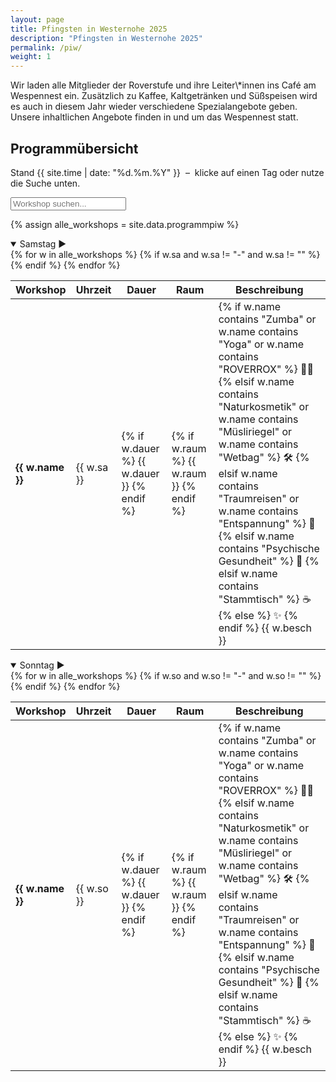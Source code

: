 ```yaml
---
layout: page
title: Pfingsten in Westernohe 2025
description: "Pfingsten in Westernohe 2025"
permalink: /piw/
weight: 1
---
```


<div class="alert alert-warning mb-5" role="alert">
  <p class="lead mb-0">
    Wir laden alle Mitglieder der Roverstufe und ihre Leiter\*innen ins Café am Wespennest ein. 
    Zusätzlich zu Kaffee, Kaltgetränken und Süßspeisen wird es auch in diesem Jahr wieder verschiedene Spezialangebote geben. 
    Unsere inhaltlichen Angebote finden in und um das Wespennest statt.
  </p>
</div>

<div class="container my-5">

<h2 class="text-center mb-4">Programm­übersicht</h2>
<p class="lead text-center">
  Stand {{ site.time | date: "%d.%m.%Y" }} &nbsp;–&nbsp;
  klicke auf einen Tag oder nutze die Suche unten.
</p>

<!-- Suchfeld + Reset-Button -->
<div class="my-4 text-center position-relative">
  <input id="workshopSearch" type="text" class="form-control w-50 mx-auto" placeholder="Workshop suchen...">
  <button id="resetSearch" type="button" class="reset-button position-absolute" style="top: 50%; right: 25%; transform: translateY(-50%); display: none;" aria-label="Reset">❌</button>
</div>
<div id="searchResults" class="list-group my-4" style="display: none;"></div>

{% assign alle_workshops = site.data.programmpiw %}

<!-- Samstag -->
<details class="mb-4" open>
  <summary class="h4 fw-bold cursor-pointer py-2 d-flex justify-content-between align-items-center">
    <span>Samstag</span>
    <span class="chevron-icon">▶️</span>
  </summary>

  <div class="table-responsive mt-3">
    <table class="table table-striped table-hover table-borderless">
      <thead>
        <tr>
          <th>Workshop</th>
          <th>Uhrzeit</th>
          <th>Dauer</th>
          <th>Raum</th>
          <th>Beschreibung</th>
        </tr>
      </thead>
      <tbody>
      {% for w in alle_workshops %}
        {% if w.sa and w.sa != "-" and w.sa != "" %}
        <tr class="d-block d-md-table-row border">
          <td data-label="Workshop"><strong>{{ w.name }}</strong></td>
          <td data-label="Uhrzeit">{{ w.sa }}</td>
          <td data-label="Dauer">
            {% if w.dauer %}
              <span class="badge bg-primary">{{ w.dauer }}</span>
            {% endif %}
          </td>
          <td data-label="Raum">
            {% if w.raum %}
              <span class="badge bg-secondary">{{ w.raum }}</span>
            {% endif %}
          </td>
          <td class="text-wrap" data-label="Beschreibung">
            {% if w.name contains "Zumba" or w.name contains "Yoga" or w.name contains "ROVERROX" %}
              <span class="emoji">🏃‍♂️</span>
            {% elsif w.name contains "Naturkosmetik" or w.name contains "Müsliriegel" or w.name contains "Wetbag" %}
              <span class="emoji">🛠️</span>
            {% elsif w.name contains "Traumreisen" or w.name contains "Entspannung" %}
              <span class="emoji">🌙</span>
            {% elsif w.name contains "Psychische Gesundheit" %}
              <span class="emoji">🧠</span>
            {% elsif w.name contains "Stammtisch" %}
              <span class="emoji">☕</span>
            {% else %}
              <span class="emoji">✨</span>
            {% endif %}
            {{ w.besch }}
          </td>
        </tr>
        {% endif %}
      {% endfor %}
      </tbody>
    </table>
  </div>
</details>

<!-- Sonntag -->
<details open>
  <summary class="h4 fw-bold cursor-pointer py-2 d-flex justify-content-between align-items-center">
    <span>Sonntag</span>
    <span class="chevron-icon">▶️</span>
  </summary>

  <div class="table-responsive mt-3">
    <table class="table table-striped table-hover table-borderless">
      <thead>
        <tr>
          <th>Workshop</th>
          <th>Uhrzeit</th>
          <th>Dauer</th>
          <th>Raum</th>
          <th>Beschreibung</th>
        </tr>
      </thead>
      <tbody>
      {% for w in alle_workshops %}
        {% if w.so and w.so != "-" and w.so != "" %}
        <tr class="d-block d-md-table-row border">
          <td data-label="Workshop"><strong>{{ w.name }}</strong></td>
          <td data-label="Uhrzeit">{{ w.so }}</td>
          <td data-label="Dauer">
            {% if w.dauer %}
              <span class="badge bg-primary">{{ w.dauer }}</span>
            {% endif %}
          </td>
          <td data-label="Raum">
            {% if w.raum %}
              <span class="badge bg-secondary">{{ w.raum }}</span>
            {% endif %}
          </td>
          <td class="text-wrap" data-label="Beschreibung">
            {% if w.name contains "Zumba" or w.name contains "Yoga" or w.name contains "ROVERROX" %}
              <span class="emoji">🏃‍♂️</span>
            {% elsif w.name contains "Naturkosmetik" or w.name contains "Müsliriegel" or w.name contains "Wetbag" %}
              <span class="emoji">🛠️</span>
            {% elsif w.name contains "Traumreisen" or w.name contains "Entspannung" %}
              <span class="emoji">🌙</span>
            {% elsif w.name contains "Psychische Gesundheit" %}
              <span class="emoji">🧠</span>
            {% elsif w.name contains "Stammtisch" %}
              <span class="emoji">☕</span>
            {% else %}
              <span class="emoji">✨</span>
            {% endif %}
            {{ w.besch }}
          </td>
        </tr>
        {% endif %}
      {% endfor %}
      </tbody>
    </table>
  </div>
</details>

</div>

<!-- Suche -->
<script>
document.addEventListener('DOMContentLoaded', function () {
  const input = document.getElementById('workshopSearch');
  const resetButton = document.getElementById('resetSearch');
  const searchResults = document.getElementById('searchResults');
  const allDetails = document.querySelectorAll('details');

  input.addEventListener('input', function () {
    const filter = input.value.toLowerCase();
    let matchCount = 0;

    // Trefferliste leeren
    searchResults.innerHTML = '';

    if (filter !== '') {
      resetButton.style.display = 'block';

      allDetails.forEach(detail => {
        detail.style.display = 'none'; // Tagesstruktur ausblenden

        const rows = detail.querySelectorAll('tbody tr');

        rows.forEach(row => {
          const textContent = row.innerText.toLowerCase();

          if (textContent.includes(filter)) {
            matchCount++;

            const workshopName = row.querySelector('[data-label="Workshop"] strong')?.innerText || 'Workshop';
            const time = row.querySelector('[data-label="Uhrzeit"]')?.innerText || '';
            const description = row.querySelector('[data-label="Beschreibung"]')?.innerText || '';

            // Icon und Farbe basierend auf Workshop-Namen bestimmen
            let emoji = '✨';
            let colorClass = 'card-default';

            if (workshopName.toLowerCase().includes('zumba') || workshopName.toLowerCase().includes('yoga') || workshopName.toLowerCase().includes('roverrox')) {
              emoji = '🏃‍♂️';
              colorClass = 'card-sport';
            } else if (workshopName.toLowerCase().includes('naturkosmetik') || workshopName.toLowerCase().includes('müsliriegel') || workshopName.toLowerCase().includes('wetbag')) {
              emoji = '🛠️';
              colorClass = 'card-creative';
            } else if (workshopName.toLowerCase().includes('traumreisen') || workshopName.toLowerCase().includes('entspannung')) {
              emoji = '🌙';
              colorClass = 'card-relax';
            } else if (workshopName.toLowerCase().includes('psychische gesundheit')) {
              emoji = '🧠';
              colorClass = 'card-health';
            } else if (workshopName.toLowerCase().includes('stammtisch')) {
              emoji = '☕';
              colorClass = 'card-coffee';
            }

            const resultItem = document.createElement('div');
            resultItem.className = `list-group-item ${colorClass}`;
            resultItem.innerHTML = `<div><span style="font-size: 1.5rem;">${emoji}</span> <strong>${workshopName}</strong></div><small>${time}</small><div>${description}</div>`;

            searchResults.appendChild(resultItem);
          }
        });
      });

      if (matchCount > 0) {
        searchResults.style.display = 'block';
      } else {
        searchResults.innerHTML = '<div class="list-group-item">Keine Treffer gefunden.</div>';
        searchResults.style.display = 'block';
      }
    } else {
      // Kein Filter eingegeben: alles wieder normal
      resetButton.style.display = 'none';
      searchResults.style.display = 'none';
      allDetails.forEach(detail => {
        detail.style.display = '';
        detail.open = true;
      });
    }
  });

  resetButton.addEventListener('click', function () {
    input.value = '';
    input.dispatchEvent(new Event('input'));
    resetButton.classList.add('reset-glow');
    setTimeout(() => resetButton.classList.remove('reset-glow'), 500);
  });
});
</script>
